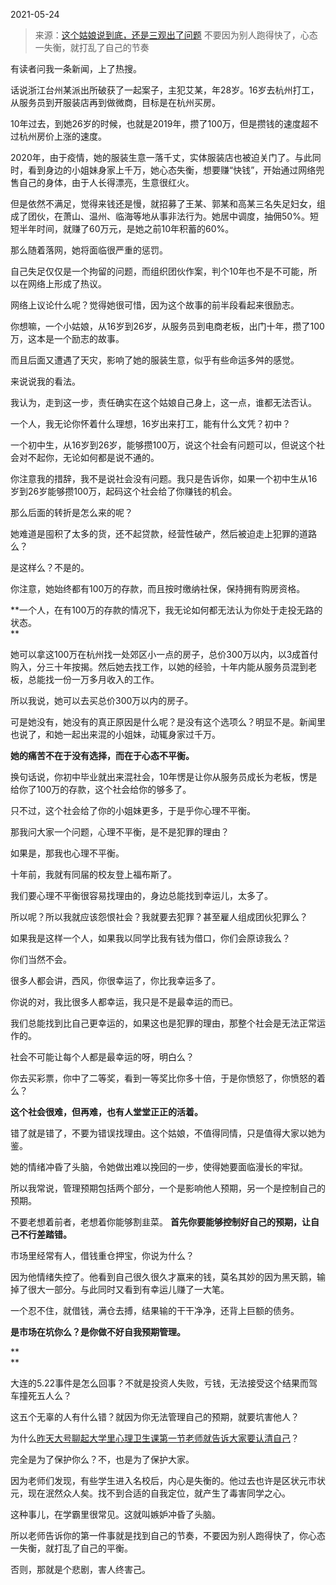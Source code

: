 2021-05-24

> 来源：[这个姑娘说到底，还是三观出了问题](http://mp.weixin.qq.com/s?__biz=MzU3NDc5Nzc0NQ==&mid=2247503422&idx=1&sn=7eca936dc707ff0e2b5f57aeac63ee62&chksm=fd2e6ce0ca59e5f66208eea70721786266cf997fd54e200160954e3e2772a8dba7d5dba30a85&scene=27#wechat_redirect)
> 不要因为别人跑得快了，心态一失衡，就打乱了自己的节奏

有读者问我一条新闻，上了热搜。  

  

话说浙江台州某派出所破获了一起案子，主犯艾某，年28岁。16岁去杭州打工，从服务员到开服装店再到做微商，目标是在杭州买房。  

  

10年过去，到她26岁的时候，也就是2019年，攒了100万，但是攒钱的速度超不过杭州房价上涨的速度。

  

2020年，由于疫情，她的服装生意一落千丈，实体服装店也被迫关门了。与此同时，看到身边的小姐妹身家上千万，她心态失衡，想要赚“快钱”，开始通过网络兜售自己的身体，由于人长得漂亮，生意很红火。  

  

但是依然不满足，觉得来钱还是慢，就招募了王某、郭某和高某三名失足妇女，组成了团伙，在萧山、温州、临海等地从事非法行为。她居中调度，抽佣50%。短短半年时间，就赚了60万元，是她之前10年积蓄的60%。

  

那么随着落网，她将面临很严重的惩罚。  

  

自己失足仅仅是一个拘留的问题，而组织团伙作案，判个10年也不是不可能，所以在网络上形成了热议。  

  

网络上议论什么呢？觉得她很可惜，因为这个故事的前半段看起来很励志。

  

你想嘛，一个小姑娘，从16岁到26岁，从服务员到电商老板，出门十年，攒了100万，这本是一个励志的故事。  

  

而且后面又遭遇了天灾，影响了她的服装生意，似乎有些命运多舛的感觉。  

  

来说说我的看法。  

  

我认为，走到这一步，责任确实在这个姑娘自己身上，这一点，谁都无法否认。  

  

一个人，我无论你怀着什么理想，16岁出来打工，能有什么文凭？初中？  

  

一个初中生，从16岁到26岁，能够攒100万，说这个社会有问题可以，但说这个社会对不起你，无论如何都是说不通的。  

  

你注意我的措辞，我不是说社会没有问题。我只是告诉你，如果一个初中生从16岁到26岁能够攒100万，起码这个社会给了你赚钱的机会。  

  

那么后面的转折是怎么来的呢？  

  

她难道是囤积了太多的货，还不起贷款，经营性破产，然后被迫走上犯罪的道路么？  

  

是这样么？不是的。

  

你注意，她始终都有100万的存款，而且按时缴纳社保，保持拥有购房资格。

  

 **一个人，在有100万的存款的情况下，我无论如何都无法认为你处于走投无路的状态。  
**

  

她可以拿这100万在杭州找一处郊区小一点的房子，总价300万以内，以3成首付购入，分三十年按揭。然后她去找工作，以她的经验，十年内能从服务员混到老板，总能找一份一万多月收入的工作。  

  

所以我说，她可以去买总价300万以内的房子。

  

可是她没有，她没有的真正原因是什么呢？是没有这个选项么？明显不是。新闻里也说了，和她一起出来混的小姐妹，动辄身家过千万。

  

 **她的痛苦不在于没有选择，而在于心态不平衡。**

  

换句话说，你初中毕业就出来混社会，10年愣是让你从服务员成长为老板，愣是给你了100万的存款，这个社会给你的够多了。  

  

只不过，这个社会给了你的小姐妹更多，于是乎你心理不平衡。  

  

那我问大家一个问题，心理不平衡，是不是犯罪的理由？  

  

如果是，那我也心理不平衡。  

  

十年前，我就有同届的校友登上福布斯了。

  

我们要心理不平衡很容易找理由的，身边总能找到幸运儿，太多了。  

  

所以呢？所以我就应该怨恨社会？我就要去犯罪？甚至雇人组成团伙犯罪么？  

  

如果我是这样一个人，如果我以同学比我有钱为借口，你们会原谅我么？  

  

你们当然不会。  

  

很多人都会讲，西风，你很幸运了，你比我幸运多了。

  

你说的对，我比很多人都幸运，我只是不是最幸运的而已。

  

我们总能找到比自己更幸运的，如果这也是犯罪的理由，那整个社会是无法正常运作的。  

  

社会不可能让每个人都是最幸运的呀，明白么？  

  

你去买彩票，你中了二等奖，看到一等奖比你多十倍，于是你愤怒了，你愤怒的着么？  

  

 **这个社会很难，但再难，也有人堂堂正正的活着。**

  

错了就是错了，不要为错误找理由。这个姑娘，不值得同情，只是值得大家以她为鉴。

  

她的情绪冲昏了头脑，令她做出难以挽回的一步，使得她要面临漫长的牢狱。  

  

所以我常说，管理预期包括两个部分，一个是影响他人预期，另一个是控制自己的预期。  

  

不要老想着前者，老想着你能够割韭菜。 **首先你要能够控制好自己的预期，让自己不行差踏错。**  

  

市场里经常有人，借钱重仓押宝，你说为什么？  

  

因为他情绪失控了。他看到自己很久很久才赢来的钱，莫名其妙的因为黑天鹅，输掉了很大一部分。与此同时又看到有幸运儿赚了一大笔。

  

一个忍不住，就借钱，满仓去搏，结果输的干干净净，还背上巨额的债务。

  

 **是市场在坑你么？是你做不好自我预期管理。**

 **  
**

大连的5.22事件是怎么回事？不就是投资人失败，亏钱，无法接受这个结果而驾车撞死五人么？

  

这五个无辜的人有什么错？就因为你无法管理自己的预期，就要坑害他人？

  

为什么[昨天大号聊起大学里心理卫生课第一节老师就告诉大家要认清自己](https://mp.weixin.qq.com/s?__biz=MzU0MjYwNDU2Mw==&mid=2247498939&idx=1&sn=55423e021210436418fe4fcaf0c8c507&chksm=fb1a90c7cc6d19d1314fd17ed810e583b2f3ed3cc33720635e29f7d44e04c3471f4aeb4dc5aa&token=672043642&lang=zh_CN&scene=21#wechat_redirect)？  

  

完全是为了保护你么？不，也是为了保护大家。  

  

因为老师们发现，有些学生进入名校后，内心是失衡的。他过去也许是区状元市状元，现在泯然众人矣。找不到合适的自我定位，就产生了毒害同学之心。  

  

这种事儿，在学霸里很常见。这就叫嫉妒冲昏了头脑。

  

所以老师告诉你的第一件事就是找到自己的节奏，不要因为别人跑得快了，你心态一失衡，就打乱了自己的平衡。  

  

否则，那就是个悲剧，害人终害己。

